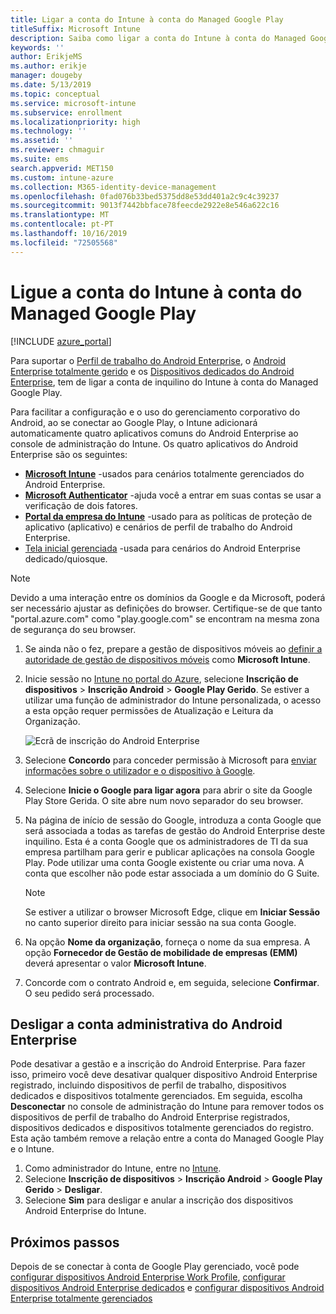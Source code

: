 ```yaml
---
title: Ligar a conta do Intune à conta do Managed Google Play
titleSuffix: Microsoft Intune
description: Saiba como ligar a conta do Intune à conta do Managed Google Play.
keywords: ''
author: ErikjeMS
ms.author: erikje
manager: dougeby
ms.date: 5/13/2019
ms.topic: conceptual
ms.service: microsoft-intune
ms.subservice: enrollment
ms.localizationpriority: high
ms.technology: ''
ms.assetid: ''
ms.reviewer: chmaguir
ms.suite: ems
search.appverid: MET150
ms.custom: intune-azure
ms.collection: M365-identity-device-management
ms.openlocfilehash: 0fad076b33bed5375dd8e53dd401a2c9c4c39237
ms.sourcegitcommit: 9013f7442bbface78feecde2922e8e546a622c16
ms.translationtype: MT
ms.contentlocale: pt-PT
ms.lasthandoff: 10/16/2019
ms.locfileid: "72505568"
---
```

# <a name="connect-your-intune-account-to-your-managed-google-play-account"></a>Ligue a conta do Intune à conta do Managed Google Play

[!INCLUDE [azure_portal](../includes/azure_portal.md)]

Para suportar o [Perfil de trabalho do Android Enterprise](android-work-profile-enroll.md), o [Android Enterprise totalmente gerido](android-fully-managed-enroll.md) e os [Dispositivos dedicados do Android Enterprise](android-kiosk-enroll.md), tem de ligar a conta de inquilino do Intune à conta do Managed Google Play.  

Para facilitar a configuração e o uso do gerenciamento corporativo do Android, ao se conectar ao Google Play, o Intune adicionará automaticamente quatro aplicativos comuns do Android Enterprise ao console de administração do Intune. Os quatro aplicativos do Android Enterprise são os seguintes:

- **[Microsoft Intune](https://play.google.com/store/apps/details?id=com.microsoft.intune)** -usados para cenários totalmente gerenciados do Android Enterprise.
- **[Microsoft Authenticator](https://play.google.com/store/apps/details?id=com.azure.authenticator)** -ajuda você a entrar em suas contas se usar a verificação de dois fatores.
- **[Portal da empresa do Intune](https://play.google.com/store/apps/details?id=com.microsoft.windowsintune.companyportal)** -usado para as políticas de proteção de aplicativo (aplicativo) e cenários de perfil de trabalho do Android Enterprise.
- [Tela inicial gerenciada](https://play.google.com/store/apps/details?id=com.microsoft.launcher.enterprise) -usada para cenários do Android Enterprise dedicado/quiosque.

> [!NOTE]
> Devido a uma interação entre os domínios da Google e da Microsoft, poderá ser necessário ajustar as definições do browser.  Certifique-se de que tanto "portal.azure.com" como "play.google.com" se encontram na mesma zona de segurança do seu browser.

1. Se ainda não o fez, prepare a gestão de dispositivos móveis ao [definir a autoridade de gestão de dispositivos móveis](../fundamentals/mdm-authority-set.md) como **Microsoft Intune**.
2. Inicie sessão no [Intune no portal do Azure](https://aka.ms/intuneportal), selecione **Inscrição de dispositivos** > **Inscrição Android** > **Google Play Gerido**.  Se estiver a utilizar uma função de administrador do Intune personalizada, o acesso a esta opção requer permissões de Atualização e Leitura da Organização.
   
   ![Ecrã de inscrição do Android Enterprise](./media/connect-intune-android-enterprise/android-work-bind.png)

3. Selecione **Concordo** para conceder permissão à Microsoft para [enviar informações sobre o utilizador e o dispositivo à Google](../protect/data-intune-sends-to-google.md). 
   
4. Selecione **Inicie o Google para ligar agora** para abrir o site da Google Play Store Gerida. O site abre num novo separador do seu browser.
  
5. Na página de início de sessão do Google, introduza a conta Google que será associada a todas as tarefas de gestão do Android Enterprise deste inquilino. Esta é a conta Google que os administradores de TI da sua empresa partilham para gerir e publicar aplicações na consola Google Play. Pode utilizar uma conta Google existente ou criar uma nova. A conta que escolher não pode estar associada a um domínio do G Suite.
    
    > [!Note]
    > Se estiver a utilizar o browser Microsoft Edge, clique em **Iniciar Sessão** no canto superior direito para iniciar sessão na sua conta Google.

6. Na opção **Nome da organização**, forneça o nome da sua empresa. A opção **Fornecedor de Gestão de mobilidade de empresas (EMM)** deverá apresentar o valor **Microsoft Intune**.

7. Concorde com o contrato Android e, em seguida, selecione **Confirmar**. O seu pedido será processado.

## <a name="disconnect-your-android-enterprise-administrative-account"></a>Desligar a conta administrativa do Android Enterprise

Pode desativar a gestão e a inscrição do Android Enterprise. Para fazer isso, primeiro você deve desativar qualquer dispositivo Android Enterprise registrado, incluindo dispositivos de perfil de trabalho, dispositivos dedicados e dispositivos totalmente gerenciados. Em seguida, escolha **Desconectar** no console de administração do Intune para remover todos os dispositivos de perfil de trabalho do Android Enterprise registrados, dispositivos dedicados e dispositivos totalmente gerenciados do registro. Esta ação também remove a relação entre a conta do Managed Google Play e o Intune.

1. Como administrador do Intune, entre no [Intune](https://go.microsoft.com/fwlink/?linkid=2090973).
2. Selecione **Inscrição de dispositivos** > **Inscrição Android** > **Google Play Gerido** > **Desligar**.
3. Selecione **Sim** para desligar e anular a inscrição dos dispositivos Android Enterprise do Intune.

## <a name="next-steps"></a>Próximos passos

Depois de se conectar à conta de Google Play gerenciado, você pode [configurar dispositivos Android Enterprise Work Profile](android-work-profile-enroll.md), [configurar dispositivos Android Enterprise dedicados](android-kiosk-enroll.md) e [configurar dispositivos Android Enterprise totalmente gerenciados](android-kiosk-enroll.md)
